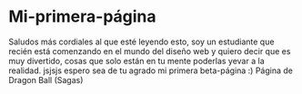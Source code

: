 # Mi-primera-página
Saludos más cordiales al que esté leyendo esto, soy un estudiante que 
recién está comenzando en el mundo del diseño web y quiero decir que es muy divertido, 
cosas que solo están en tu mente poderlas yevar a la realidad. jsjsjs espero sea de tu agrado mi primera beta-página :) 
Página de Dragon Ball (Sagas)

